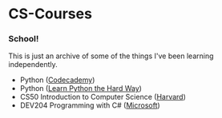# CS-Courses
### School!

This is just an archive of some of the things I've been learning independently.

* Python ([Codecademy](http://www.codecademy.com/))
* Python ([Learn Python the Hard Way](http://learnpythonthehardway.org/book/))
* CS50 Introduction to Computer Science ([Harvard](https://www.edx.org/course/introduction-computer-science-harvardx-cs50x))
* DEV204 Programming with C# ([Microsoft](https://www.edx.org/course/programming-c-microsoft-dev204x))